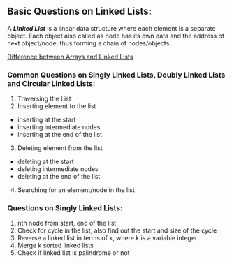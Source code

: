## Basic Questions on Linked Lists:

A **_Linked List_** is a linear data structure where each element is a separate object. Each object also called as node has its own data and the address of next object/node, thus forming a chain of nodes/objects.

[Difference between Arrays and Linked Lists](http://www.geeksforgeeks.org/linked-list-vs-array/)

### Common Questions on Singly Linked Lists, Doubly Linked Lists and Circular Linked Lists:

1. Traversing the List
2. Inserting element to the list
  * inserting at the start
  * inserting intermediate nodes
  * inserting at the end of the list
3. Deleting element from the list
  * deleting at the start
  * deleting intermediate nodes
  * deleting at the end of the list
4. Searching for an element/node in the list

### Questions on Singly Linked Lists:

1. nth node from start, end of the list
2. Check for cycle in the list, also find out the start and size of the cycle
3. Reverse a linked list in terms of k, where k is a variable integer
4. Merge k sorted linked lists
5. Check if linked list is palindrome or not